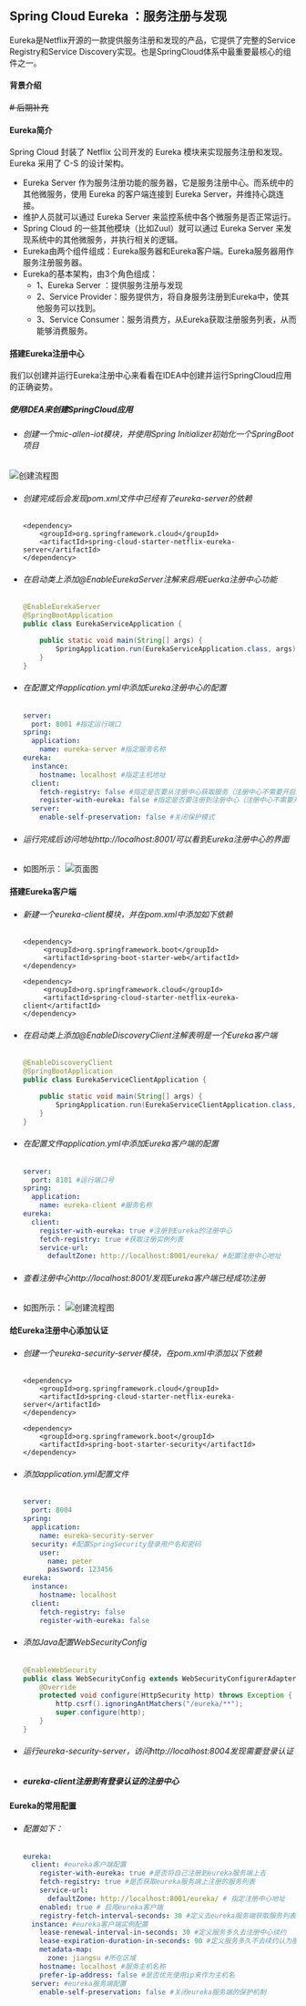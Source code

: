 ## Spring Cloud Eureka ：服务注册与发现
Eureka是Netflix开源的一款提供服务注册和发现的产品，它提供了完整的Service Registry和Service Discovery实现。也是SpringCloud体系中最重要最核心的组件之一。

#### 背景介绍
~~# 后期补充~~

#### Eureka简介
Spring Cloud 封装了 Netflix 公司开发的 Eureka 模块来实现服务注册和发现。Eureka 采用了 C-S 的设计架构。
* Eureka Server 作为服务注册功能的服务器，它是服务注册中心。而系统中的其他微服务，使用 Eureka 的客户端连接到 Eureka Server，并维持心跳连接。
* 维护人员就可以通过 Eureka Server 来监控系统中各个微服务是否正常运行。
* Spring Cloud 的一些其他模块（比如Zuul）就可以通过 Eureka Server 来发现系统中的其他微服务，并执行相关的逻辑。
* Eureka由两个组件组成：Eureka服务器和Eureka客户端。Eureka服务器用作服务注册服务器。
* Eureka的基本架构，由3个角色组成：
  * 1、Eureka Server ：提供服务注册与发现
  * 2、Service Provider：服务提供方，将自身服务注册到Eureka中，使其他服务可以找到。
  * 3、Service Consumer：服务消费方，从Eureka获取注册服务列表，从而能够消费服务。
  
#### 搭建Eureka注册中心
我们以创建并运行Eureka注册中心来看看在IDEA中创建并运行SpringCloud应用的正确姿势。

##### 使用IDEA来创建SpringCloud应用
* ###### 创建一个mic-allen-iot模块，并使用Spring Initializer初始化一个SpringBoot项目
![创建流程图]()
* ###### 创建完成后会发现pom.xml文件中已经有了eureka-server的依赖
  ```maven
  <dependency>
      <groupId>org.springframework.cloud</groupId>
      <artifactId>spring-cloud-starter-netflix-eureka-server</artifactId>
  </dependency>
  ```
* ###### 在启动类上添加@EnableEurekaServer注解来启用Euerka注册中心功能
  ```java
  @EnableEurekaServer
  @SpringBootApplication
  public class EurekaServiceApplication {
  
      public static void main(String[] args) {
          SpringApplication.run(EurekaServiceApplication.class, args);
      }
  }
  ```
* ###### 在配置文件application.yml中添加Eureka注册中心的配置
  ```yml
  server:
    port: 8001 #指定运行端口
  spring:
    application:
      name: eureka-server #指定服务名称
  eureka:
    instance:
      hostname: localhost #指定主机地址
    client:
      fetch-registry: false #指定是否要从注册中心获取服务（注册中心不需要开启）
      register-with-eureka: false #指定是否要注册到注册中心（注册中心不需要开启）
    server:
      enable-self-preservation: false #关闭保护模式
  ```
* ###### 运行完成后访问地址http://localhost:8001/可以看到Eureka注册中心的界面
* 如图所示：
![页面图](https://img-blog.csdnimg.cn/20210223174402220.png?x-oss-process=image/watermark,type_ZmFuZ3poZW5naGVpdGk,shadow_10,text_aHR0cHM6Ly9ibG9nLmNzZG4ubmV0L1N0cml2ZV9QZXRlcg==,size_16,color_FFFFFF,t_70)
#### 搭建Eureka客户端
* ###### 新建一个eureka-client模块，并在pom.xml中添加如下依赖
  ```maven
  <dependency>
       <groupId>org.springframework.boot</groupId>
       <artifactId>spring-boot-starter-web</artifactId>
  </dependency>
  
  <dependency>
       <groupId>org.springframework.cloud</groupId>
       <artifactId>spring-cloud-starter-netflix-eureka-client</artifactId>
  </dependency>
  ```
* ###### 在启动类上添加@EnableDiscoveryClient注解表明是一个Eureka客户端
  ```java
  @EnableDiscoveryClient
  @SpringBootApplication
  public class EurekaServiceClientApplication {
  
      public static void main(String[] args) {
          SpringApplication.run(EurekaServiceClientApplication.class, args);
      }
  }
  ```
* ###### 在配置文件application.yml中添加Eureka客户端的配置
  ```yml
  server:
    port: 8101 #运行端口号
  spring:
    application:
      name: eureka-client #服务名称
  eureka:
    client:
      register-with-eureka: true #注册到Eureka的注册中心
      fetch-registry: true #获取注册实例列表
      service-url:
        defaultZone: http://localhost:8001/eureka/ #配置注册中心地址
  ```
* ###### 查看注册中心http://localhost:8001/发现Eureka客户端已经成功注册
* 如图所示：
![创建流程图]()

#### 给Eureka注册中心添加认证

* ###### 创建一个eureka-security-server模块，在pom.xml中添加以下依赖
  ```maven
  <dependency>
      <groupId>org.springframework.cloud</groupId>
      <artifactId>spring-cloud-starter-netflix-eureka-server</artifactId>
  </dependency>
  
  <dependency>
      <groupId>org.springframework.boot</groupId>
      <artifactId>spring-boot-starter-security</artifactId>
  </dependency>
  ```
* ###### 添加application.yml配置文件
  ```yml
  server:
    port: 8004
  spring:
    application:
      name: eureka-security-server
    security: #配置SpringSecurity登录用户名和密码
      user:
        name: peter
        password: 123456
  eureka:
    instance:
      hostname: localhost
    client:
      fetch-registry: false
      register-with-eureka: false
  ```
* ###### 添加Java配置WebSecurityConfig
  ```java
  @EnableWebSecurity
  public class WebSecurityConfig extends WebSecurityConfigurerAdapter {
      @Override
      protected void configure(HttpSecurity http) throws Exception {
          http.csrf().ignoringAntMatchers("/eureka/**");
          super.configure(http);
      }
  }
  ```
* ###### 运行eureka-security-server，访问http://localhost:8004发现需要登录认证

* ##### eureka-client注册到有登录认证的注册中心

#### Eureka的常用配置
* ###### 配置如下：
  ```yml
  eureka:
    client: #eureka客户端配置
      register-with-eureka: true #是否将自己注册到eureka服务端上去
      fetch-registry: true #是否获取eureka服务端上注册的服务列表
      service-url:
        defaultZone: http://localhost:8001/eureka/ # 指定注册中心地址
      enabled: true # 启用eureka客户端
      registry-fetch-interval-seconds: 30 #定义去eureka服务端获取服务列表的时间间隔
    instance: #eureka客户端实例配置
      lease-renewal-interval-in-seconds: 30 #定义服务多久去注册中心续约
      lease-expiration-duration-in-seconds: 90 #定义服务多久不去续约认为服务失效
      metadata-map:
        zone: jiangsu #所在区域
      hostname: localhost #服务主机名称
      prefer-ip-address: false #是否优先使用ip来作为主机名
    server: #eureka服务端配置
      enable-self-preservation: false #关闭eureka服务端的保护机制
  ```
